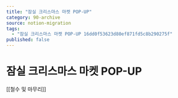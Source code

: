```yaml
---
title: "잠실 크리스마스 마켓 POP-UP"
category: 90-archive
source: notion-migration
tags:
  - "잠실 크리스마스 마켓 POP-UP 16dd0f53623d80ef871fd5c8b290275f"
published: false
---
```


# 잠실 크리스마스 마켓 POP-UP

[[철수 및 마무리]]
